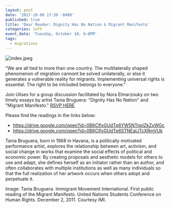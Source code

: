 ```yaml
---
layout: post
date: '2017-10-08 17:30 -0400'
published: true
title: 'Dear Reader: Dignity Has No Nation & Migrant Manifesto'
categories: left
event_date: 'Tuesday, October 10, 6–8PM'
tags:
  - migrations
---
```

![index.jpeg]({{site.baseurl}}/assets/img/index.jpeg)

"We are all tied to more than one country. The multilaterally shaped phenomenon of migration cannont be solved unilaterally, or else it generates a vulnerable reality for migrants. Implementing universal rights is essential. The right to be inlcluded belongs to everyone."

Join Ulises for a group discussion facilitated by Nora Elmarzouky on two timely essays by artist Tania Bruguera: "Dignity Has No Nation" and "Migrant Manifesto." [RSVP HERE](https://www.facebook.com/events/130839584236830/?acontext=%7B%22ref%22%3A%2229%22%2C%22ref_notif_type%22%3A%22plan_user_invited%22%2C%22action_history%22%3A%22null%22%7D&notif_id=1507492993331242&notif_t=plan_user_invited)

Please find the readings in the links below:
- https://drive.google.com/open?id=0B6ClfxGUdTp6YW5NTnplZkZxWGc
- https://drive.google.com/open?id=0B6ClfxGUdTp6STNEalJTcXRmVUk

Tania Bruguera, born in 1968 in Havana, is a politically motivated performance artist, explores the relationship between art, activism, and social change in works that examine the social effects of political and economic power. By creating proposals and aesthetic models for others to use and adapt, she defines herself as an initiator rather than an author, and often collaborates with multiple institutions as well as many individuals so that the full realization of her artwork occurs when others adopt and perpetuate it.


Image: Tania Bruguera. Immigrant Movement International. First public reading of the Migrant Manifesto. United Nations Students Conference on Human Rights. December 2, 2011. Courtesy IMI.

